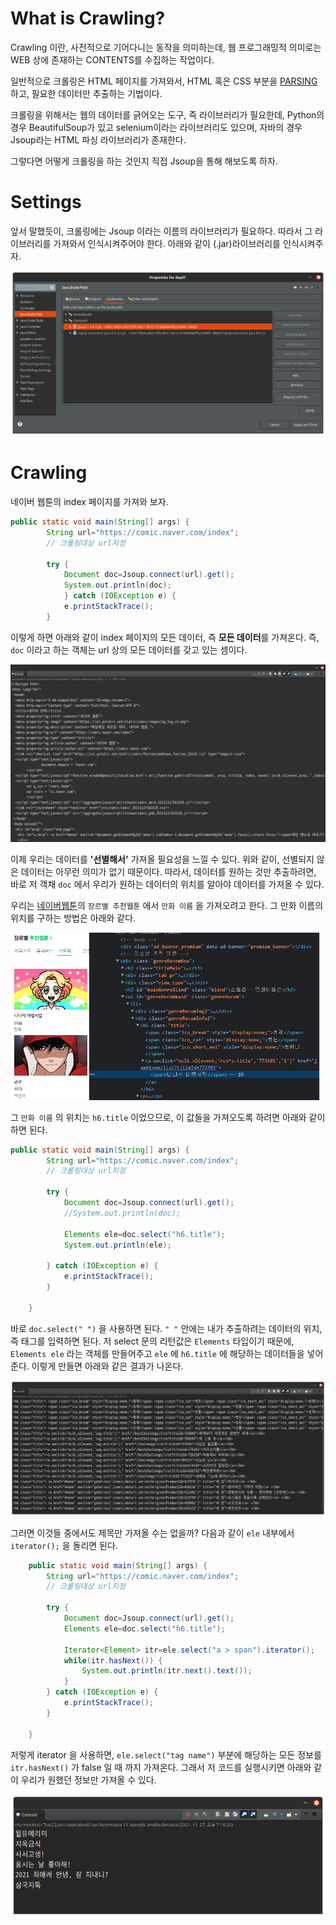 # What is Crawling? 

Crawling 이란, 사전적으로 기어다니는 동작을 의미하는데, 웹 프로그래밍적 의미로는 WEB 상에 존재하는 CONTENTS를 수집하는 작업이다. 

일반적으로 크롤링은 HTML 페이지를 가져와서, HTML 혹은 CSS 부분을 [PARSING](https://na27.tistory.com/230) 하고,  필요한 데이터만 추출하는 기법이다. 

크롤링을 위해서는 웹의 데이터를 긁어오는 도구, 즉 라이브러리가 필요한데, Python의 경우 BeautifulSoup가 있고 selenium이라는 라이브러리도 있으며, 자바의 경우 Jsoup라는 HTML 파싱 라이브러리가 존재한다. 

그렇다면 어떻게 크롤링을 하는 것인지 직접 Jsoup을 통해 해보도록 하자. 

# Settings 

앞서 말했듯이, 크롤링에는 Jsoup 이라는 이름의 라이브러리가 필요하다. 따라서 그 라이브러리를 가져와서 인식시켜주어야 한다. 아래와 같이 (.jar)라이브러리를 인식시켜주자. 

![JSOUP](./image/Jsoup.png)

# Crawling 

네이버 웹툰의 index 페이지를 가져와 보자. 

```java
public static void main(String[] args) {
		String url="https://comic.naver.com/index";
		// 크롤링대상 url지정
		
		try {
			Document doc=Jsoup.connect(url).get();
			System.out.println(doc);
            } catch (IOException e) {
			e.printStackTrace();
		}
``` 

이렇게 하면 아래와 같이 index 페이지의 모든 데이터, 즉 **모든 데이터**를 가져온다. 즉, `doc` 이라고 하는 객체는 url 상의 모든 데이터를 갖고 있는 셈이다. 

![1](./image/1.png)

이제 우리는 데이터를 **'선별해서'** 가져올 필요성을 느낄 수 있다. 위와 같이, 선별되지 않은 데이터는 아무런 의미가 없기 때문이다. 따라서, 데이터를 원하는 것만 추출하려면, 바로 저 객채 `doc` 에서 우리가 원하는 데이터의 위치를 알아야 데이터를 가져올 수 있다. 

우리는 [네이버웹툰](https://comic.naver.com/index)의 `장르별 추천웹툰` 에서 `만화 이름` 을 가져오려고 한다. 그 만화 이름의 위치를 구하는 방법은 아래와 같다. 

![crawlingLocation](./image/crawling.png)

그 `만화 이름` 의 위치는 `h6.title` 이었으므로, 이 값들을 가져오도록 하려면 아래와 같이 하면 된다. 

```java
public static void main(String[] args) {
		String url="https://comic.naver.com/index";
		// 크롤링대상 url지정
		
		try {
			Document doc=Jsoup.connect(url).get();
			//System.out.println(doc);
			
			Elements ele=doc.select("h6.title");
			System.out.println(ele);
		
		} catch (IOException e) {
			e.printStackTrace();
		}

	}
``` 

바로 `doc.select(" ")` 을 사용하면 된다. `" "` 안에는 내가 추출하려는 데이터의 위치, 즉 태그를 입력하면 된다. 저 select 문의 리턴값은 `Elements` 타입이기 때문에, `Elements ele` 라는 객체를 만들어주고 `ele` 에 `h6.title` 에 해당하는 데이터들을 넣어준다. 이렇게 만들면 아래와 같은 결과가 나온다. 

![2](./image/2.png)

그러면 이것들 중에서도 제목만 가져올 수는 없을까? 다음과 같이 `ele` 내부에서 `iterator();` 을 돌리면 된다. 

```java
	public static void main(String[] args) {
		String url="https://comic.naver.com/index";
		// 크롤링대상 url지정
		
		try {
			Document doc=Jsoup.connect(url).get();
			Elements ele=doc.select("h6.title");
				
			Iterator<Element> itr=ele.select("a > span").iterator();
			while(itr.hasNext()) {
				System.out.println(itr.next().text());
			}
		} catch (IOException e) {
			e.printStackTrace();
		}

	}
```

저렇게 iterator 을 사용하면, `ele.select("tag name")` 부분에 해당하는 모든 정보를 `itr.hasNext()` 가 false 일 때 까지 가져온다. 그래서 저 코드를 실행시키면 아래와 같이 우리가 원했던 정보만 가져올 수 있다. 

![3](./image/3.png)
